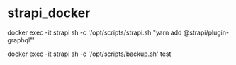 # strapi_docker

docker exec -it strapi sh -c '/opt/scripts/strapi.sh "yarn add @strapi/plugin-graphql"'

docker exec -it strapi sh -c '/opt/scripts/backup.sh'
test
